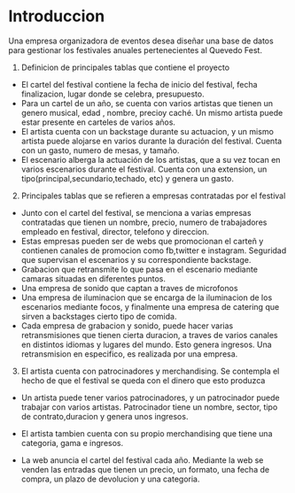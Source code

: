 ﻿# Introduccion

Una empresa organizadora de eventos desea diseñar una base de datos para gestionar los festivales anuales pertenecientes al Quevedo Fest.

1. Definicion de principales tablas que contiene el proyecto

* El cartel del festival contiene la fecha de inicio del festival, fecha finalizacion, lugar donde se celebra, presupuesto. 
* Para un cartel de un año, se cuenta con varios artistas que tienen un genero musical, edad , nombre, precioy caché. Un mismo artista puede estar presente en carteles de varios años. 
* El artista cuenta con un backstage durante su actuacion, y un mismo artista puede alojarse en varios durante la duración del festival. Cuenta con un gasto, numero de mesas, y tamaño.
* El escenario alberga la actuación de los artistas, que a su vez tocan en varios escenarios durante el festival. Cuenta con una extension, un tipo(principal,secundario,techado, etc) y genera un gasto.

2. Principales tablas que se refieren a empresas contratadas por el festival

* Junto con el cartel del festival, se menciona a varias empresas contratadas que tienen un nombre, precio, numero de trabajadores empleado en festival, director, telefono y direccion.
* Estas empresas pueden ser de webs que promocionan el carteñ y contienen canales de promocion como fb,twitter e instagram. Seguridad que supervisan el escenarios y su correspondiente backstage. 
* Grabacion que retransmite lo que pasa en el escenario mediante camaras situadas en diferentes puntos. 
* Una empresa de sonido que captan a traves de microfonos
* Una empresa de iluminacion que se encarga de la iluminacion de los escenarios mediante focos, y finalmente una empresa de catering que sirven a backstages cierto tipo de comida.
* Cada empresa de grabacion y sonido, puede hacer varias retransmisiones que tienen cierta duracion, a traves de varios canales en distintos idiomas y lugares del mundo. Esto genera ingresos. Una retransmision en especifico, es realizada por una empresa. 

3. El artista cuenta con patrocinadores y merchandising. Se contempla el hecho de que el festival se queda con el dinero que esto produzca

* Un artista puede tener varios patrocinadores, y un patrocinador puede trabajar con varios artistas. Patrocinador tiene un nombre, sector, tipo de contrato,duracion y genera unos ingresos.
* El artista tambien cuenta con su propio merchandising que tiene una categoria, gama e ingresos.

* La web anuncia el cartel del festival cada año. Mediante la web se venden las entradas que tienen un precio, un formato, una fecha de compra, un plazo de devolucion y una categoria.
 
